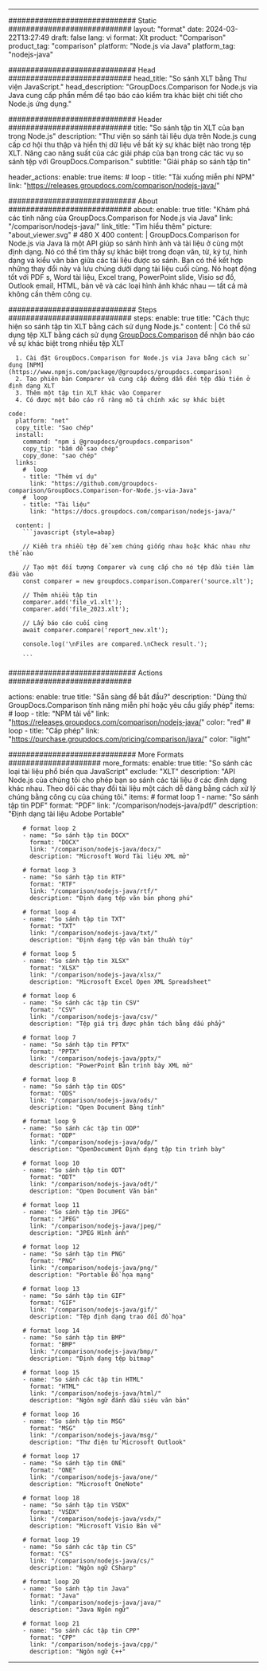 
---
############################# Static ############################
layout: "format"
date:  2024-03-22T13:27:49
draft: false
lang: vi
format: Xlt
product: "Comparison"
product_tag: "comparison"
platform: "Node.js via Java"
platform_tag: "nodejs-java"

############################# Head ############################
head_title: "So sánh XLT bằng Thư viện JavaScript."
head_description: "GroupDocs.Comparison for Node.js via Java cung cấp phần mềm để tạo báo cáo kiểm tra khác biệt chi tiết cho Node.js ứng dụng."

############################# Header ############################
title: "So sánh tập tin XLT của bạn trong Node.js" 
description: "Thư viện so sánh tài liệu dựa trên Node.js cung cấp cơ hội thu thập và hiển thị dữ liệu về bất kỳ sự khác biệt nào trong tệp XLT. Nâng cao năng suất của các giải pháp của bạn trong các tác vụ so sánh tệp với GroupDocs.Comparison."
subtitle: "Giải pháp so sánh tập tin" 

header_actions:
  enable: true
  items:
    #  loop
    - title: "Tải xuống miễn phí NPM"
      link: "https://releases.groupdocs.com/comparison/nodejs-java/"
      
############################# About ############################
about:
    enable: true
    title: "Khám phá các tính năng của GroupDocs.Comparison for Node.js via Java"
    link: "/comparison/nodejs-java/"
    link_title: "Tìm hiểu thêm"
    picture: "about_viewer.svg" # 480 X 400
    content: |
       GroupDocs.Comparison for Node.js via Java là một API giúp so sánh hình ảnh và tài liệu ở cùng một định dạng. Nó có thể tìm thấy sự khác biệt trong đoạn văn, từ, ký tự, hình dạng và kiểu văn bản giữa các tài liệu được so sánh. Bạn có thể kết hợp những thay đổi này và lưu chúng dưới dạng tài liệu cuối cùng. Nó hoạt động tốt với PDF s, Word tài liệu, Excel trang, PowerPoint slide, Visio sơ đồ, Outlook email, HTML, bản vẽ và các loại hình ảnh khác nhau — tất cả mà không cần thêm công cụ.

############################# Steps ############################
steps:
    enable: true
    title: "Cách thực hiện so sánh tập tin XLT bằng cách sử dụng Node.js."
    content: |
      Có thể sử dụng tệp XLT bằng cách sử dụng [GroupDocs.Comparison](https://products.groupdocs.com/comparison/nodejs-java/) để nhận báo cáo về sự khác biệt trong nhiều tệp XLT
      
      1. Cài đặt GroupDocs.Comparison for Node.js via Java bằng cách sử dụng [NPM](https://www.npmjs.com/package/@groupdocs/groupdocs.comparison)
      2. Tạo phiên bản Comparer và cung cấp đường dẫn đến tệp đầu tiên ở định dạng XLT
      3. Thêm một tập tin XLT khác vào Comparer
      4. Có được một báo cáo rõ ràng mô tả chính xác sự khác biệt
   
    code:
      platform: "net"
      copy_title: "Sao chép"
      install:
        command: "npm i @groupdocs/groupdocs.comparison"
        copy_tip: "bấm để sao chép"
        copy_done: "sao chép"
      links:
        #  loop
        - title: "Thêm ví dụ"
          link: "https://github.com/groupdocs-comparison/GroupDocs.Comparison-for-Node.js-via-Java"
        #  loop
        - title: "Tài liệu"
          link: "https://docs.groupdocs.com/comparison/nodejs-java/"
          
      content: |
        ```javascript {style=abap}

        // Kiểm tra nhiều tệp để xem chúng giống nhau hoặc khác nhau như thế nào

        // Tạo một đối tượng Comparer và cung cấp cho nó tệp đầu tiên làm đầu vào
        const comparer = new groupdocs.comparison.Comparer('source.xlt');

        // Thêm nhiều tập tin
        comparer.add('file_v1.xlt');
        comparer.add('file_2023.xlt');

        // Lấy báo cáo cuối cùng
        await comparer.compare('report_new.xlt');

        console.log('\nFiles are compared.\nCheck result.');

        ```            

############################# Actions ############################

actions:
  enable: true
  title: "Sẵn sàng để bắt đầu?"
  description: "Dùng thử GroupDocs.Comparison tính năng miễn phí hoặc yêu cầu giấy phép"
  items:
    #  loop
    - title: "NPM tải về"
      link: "https://releases.groupdocs.com/comparison/nodejs-java/"
      color: "red"
        #  loop
    - title: "Cấp phép"
      link: "https://purchase.groupdocs.com/pricing/comparison/java/"
      color: "light"


############################# More Formats #####################
more_formats:
    enable: true
    title: "So sánh các loại tài liệu phổ biến qua JavaScript"
    exclude: "XLT"
    description: "API Node.js của chúng tôi cho phép bạn so sánh các tài liệu ở các định dạng khác nhau. Theo dõi các thay đổi tài liệu một cách dễ dàng bằng cách xử lý chúng bằng công cụ của chúng tôi."
    items: 
        # format loop 1
        - name: "So sánh tập tin PDF"
          format: "PDF"
          link: "/comparison/nodejs-java/pdf/"
          description: "Định dạng tài liệu Adobe Portable"

        # format loop 2
        - name: "So sánh tập tin DOCX"
          format: "DOCX"
          link: "/comparison/nodejs-java/docx/"
          description: "Microsoft Word Tài liệu XML mở"

        # format loop 3
        - name: "So sánh tập tin RTF"
          format: "RTF"
          link: "/comparison/nodejs-java/rtf/"
          description: "Định dạng tệp văn bản phong phú"

        # format loop 4
        - name: "So sánh tập tin TXT"
          format: "TXT"
          link: "/comparison/nodejs-java/txt/"
          description: "Định dạng tệp văn bản thuần túy"

        # format loop 5
        - name: "So sánh tập tin XLSX"
          format: "XLSX"
          link: "/comparison/nodejs-java/xlsx/"
          description: "Microsoft Excel Open XML Spreadsheet"

        # format loop 6
        - name: "So sánh các tập tin CSV"
          format: "CSV"
          link: "/comparison/nodejs-java/csv/"
          description: "Tệp giá trị được phân tách bằng dấu phẩy"

        # format loop 7
        - name: "So sánh tập tin PPTX"
          format: "PPTX"
          link: "/comparison/nodejs-java/pptx/"
          description: "PowerPoint Bản trình bày XML mở"

        # format loop 8
        - name: "So sánh tập tin ODS"
          format: "ODS"
          link: "/comparison/nodejs-java/ods/"
          description: "Open Document Bảng tính"

        # format loop 9
        - name: "So sánh các tập tin ODP"
          format: "ODP"
          link: "/comparison/nodejs-java/odp/"
          description: "OpenDocument Định dạng tập tin trình bày"

        # format loop 10
        - name: "So sánh tập tin ODT"
          format: "ODT"
          link: "/comparison/nodejs-java/odt/"
          description: "Open Document Văn bản"

        # format loop 11
        - name: "So sánh tập tin JPEG"
          format: "JPEG"
          link: "/comparison/nodejs-java/jpeg/"
          description: "JPEG Hình ảnh"

        # format loop 12
        - name: "So sánh tập tin PNG"
          format: "PNG"
          link: "/comparison/nodejs-java/png/"
          description: "Portable Đồ họa mạng"

        # format loop 13
        - name: "So sánh tập tin GIF"
          format: "GIF"
          link: "/comparison/nodejs-java/gif/"
          description: "Tệp định dạng trao đổi đồ họa"

        # format loop 14
        - name: "So sánh tập tin BMP"
          format: "BMP"
          link: "/comparison/nodejs-java/bmp/"
          description: "Định dạng tệp bitmap"

        # format loop 15
        - name: "So sánh các tập tin HTML"
          format: "HTML"
          link: "/comparison/nodejs-java/html/"
          description: "Ngôn ngữ đánh dấu siêu văn bản"

        # format loop 16
        - name: "So sánh tập tin MSG"
          format: "MSG"
          link: "/comparison/nodejs-java/msg/"
          description: "Thư điện tử Microsoft Outlook"

        # format loop 17
        - name: "So sánh tập tin ONE"
          format: "ONE"
          link: "/comparison/nodejs-java/one/"
          description: "Microsoft OneNote"

        # format loop 18
        - name: "So sánh tập tin VSDX"
          format: "VSDX"
          link: "/comparison/nodejs-java/vsdx/"
          description: "Microsoft Visio Bản vẽ"

        # format loop 19
        - name: "So sánh các tập tin CS"
          format: "CS"
          link: "/comparison/nodejs-java/cs/"
          description: "Ngôn ngữ CSharp"

        # format loop 20
        - name: "So sánh tập tin Java"
          format: "Java"
          link: "/comparison/nodejs-java/java/"
          description: "Java Ngôn ngữ"
          
        # format loop 21
        - name: "So sánh các tập tin CPP"
          format: "CPP"
          link: "/comparison/nodejs-java/cpp/"
          description: "Ngôn ngữ C++"
---